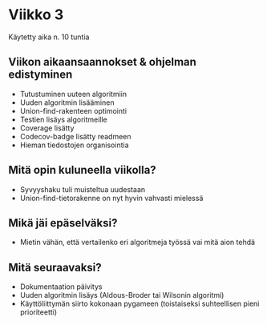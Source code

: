 # Viikko 3

Käytetty aika n. 10 tuntia

## Viikon aikaansaannokset & ohjelman edistyminen

- Tutustuminen uuteen algoritmiin
- Uuden algoritmin lisääminen
- Union-find-rakenteen optimointi
- Testien lisäys algoritmeille
- Coverage lisätty
- Codecov-badge lisätty readmeen
- Hieman tiedostojen organisointia

## Mitä opin kuluneella viikolla?

- Syvyyshaku tuli muisteltua uudestaan
- Union-find-tietorakenne on nyt hyvin vahvasti mielessä

## Mikä jäi epäselväksi?

- Mietin vähän, että vertailenko eri algoritmeja työssä vai mitä aion tehdä

## Mitä seuraavaksi?

- Dokumentaation päivitys
- Uuden algoritmin lisäys (Aldous-Broder tai Wilsonin algoritmi)
- Käyttöliittymän siirto kokonaan pygameen (toistaiseksi suhteellisen pieni prioriteetti)
